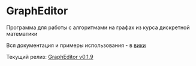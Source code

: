 # GraphEditor
Программа для работы с алгоритмами на графах из курса дискретной математики

Вся документация и примеры использования - в [вики](https://github.com/Kinrany/GraphEditor/wiki)

Текущий релиз: [GraphEditor v0.1.9](https://github.com/Kinrany/GraphEditor/releases/tag/v0.1.9)
